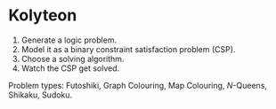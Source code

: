 # Kolyteon

1. Generate a logic problem.
2. Model it as a binary constraint satisfaction problem (CSP).
3. Choose a solving algorithm.
4. Watch the CSP get solved.

Problem types: Futoshiki, Graph Colouring, Map Colouring, *N*-Queens, Shikaku, Sudoku.
